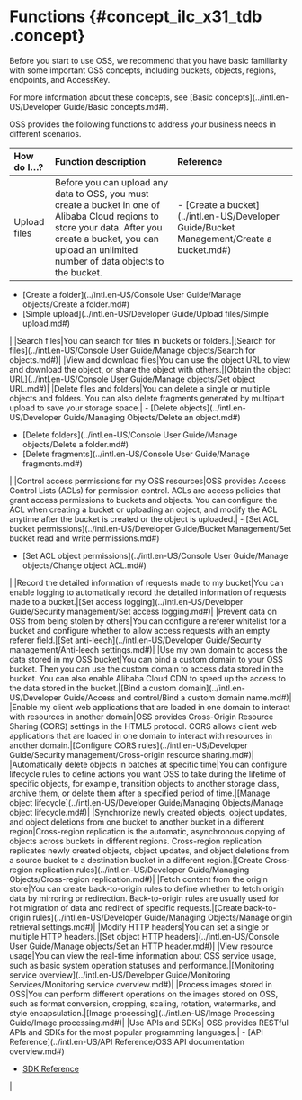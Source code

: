 # Functions {#concept_ilc_x31_tdb .concept}

Before you start to use OSS, we recommend that you have basic familiarity with some important OSS concepts, including buckets, objects, regions, endpoints, and AccessKey.

For more information about these concepts, see [Basic concepts](../intl.en-US/Developer Guide/Basic concepts.md#).

OSS provides the following functions to address your business needs in different scenarios.

|How do I…?|Function description|Reference|
|:---------|:-------------------|:--------|
|Upload files|Before you can upload any data to OSS, you must create a bucket in one of Alibaba Cloud regions to store your data. After you create a bucket, you can upload an unlimited number of data objects to the bucket.| -   [Create a bucket](../intl.en-US/Developer Guide/Bucket Management/Create a bucket.md#)
-   [Create a folder](../intl.en-US/Console User Guide/Manage objects/Create a folder.md#)
-   [Simple upload](../intl.en-US/Developer Guide/Upload files/Simple upload.md#)

 |
|Search files|You can search for files in buckets or folders.|[Search for files](../intl.en-US/Console User Guide/Manage objects/Search for objects.md#)|
|View and download files|You can use the object URL to view and download the object, or share the object with others.|[Obtain the object URL](../intl.en-US/Console User Guide/Manage objects/Get object URL.md#)|
|Delete files and folders|You can delete a single or multiple objects and folders. You can also delete fragments generated by multipart upload to save your storage space.| -   [Delete objects](../intl.en-US/Developer Guide/Managing Objects/Delete an object.md#)
-   [Delete folders](../intl.en-US/Console User Guide/Manage objects/Delete a folder.md#)
-   [Delete fragments](../intl.en-US/Console User Guide/Manage fragments.md#)

 |
|Control access permissions for my OSS resources|OSS provides Access Control Lists \(ACLs\) for permission control. ACLs are access policies that grant access permissions to buckets and objects. You can configure the ACL when creating a bucket or uploading an object, and modify the ACL anytime after the bucket is created or the object is uploaded.| -   [Set ACL bucket permissions](../intl.en-US/Developer Guide/Bucket Management/Set bucket read and write permissions.md#)
-   [Set ACL object permissions](../intl.en-US/Console User Guide/Manage objects/Change object ACL.md#)

 |
|Record the detailed information of requests made to my bucket|You can enable logging to automatically record the detailed information of requests made to a bucket.|[Set access logging](../intl.en-US/Developer Guide/Security management/Set access logging.md#)|
|Prevent data on OSS from being stolen by others|You can configure a referer whitelist for a bucket and configure whether to allow access requests with an empty referer field.|[Set anti-leech](../intl.en-US/Developer Guide/Security management/Anti-leech settings.md#)|
|Use my own domain to access the data stored in my OSS bucket|You can bind a custom domain to your OSS bucket. Then you can use the custom domain to access data stored in the bucket. You can also enable Alibaba Cloud CDN to speed up the access to the data stored in the bucket.|[Bind a custom domain](../intl.en-US/Developer Guide/Access and control/Bind a custom domain name.md#)|
|Enable my client web applications that are loaded in one domain to interact with resources in another domain|OSS provides Cross-Origin Resource Sharing \(CORS\) settings in the HTML5 protocol. CORS allows client web applications that are loaded in one domain to interact with resources in another domain.|[Configure CORS rules](../intl.en-US/Developer Guide/Security management/Cross-origin resource sharing.md#)|
|Automatically delete objects in batches at specific time|You can configure lifecycle rules to define actions you want OSS to take during the lifetime of specific objects, for example, transition objects to another storage class, archive them, or delete them after a specified period of time.|[Manage object lifecycle](../intl.en-US/Developer Guide/Managing Objects/Manage object lifecycle.md#)|
|Synchronize newly created objects, object updates, and object deletions from one bucket to another bucket in a different region|Cross-region replication is the automatic, asynchronous copying of objects across buckets in different regions. Cross-region replication replicates newly created objects, object updates, and object deletions from a source bucket to a destination bucket in a different region.|[Create Cross-region replication rules](../intl.en-US/Developer Guide/Managing Objects/Cross-region replication.md#)|
|Fetch content from the origin store|You can create back-to-origin rules to define whether to fetch origin data by mirroring or redirection. Back-to-origin rules are usually used for hot migration of data and redirect of specific requests.|[Create back-to-origin rules](../intl.en-US/Developer Guide/Managing Objects/Manage origin retrieval settings.md#)|
|Modify HTTP headers|You can set a single or multiple HTTP headers.|[Set object HTTP headers](../intl.en-US/Console User Guide/Manage objects/Set an HTTP header.md#)|
|View resource usage|You can view the real-time information about OSS service usage, such as basic system operation statuses and performance.|[Monitoring service overview](../intl.en-US/Developer Guide/Monitoring Services/Monitoring service overview.md#)|
|Process images stored in OSS|You can perform different operations on the images stored on OSS, such as format conversion, cropping, scaling, rotation, watermarks, and style encapsulation.|[Image processing](../intl.en-US/Image Processing Guide/Image processing.md#)|
|Use APIs and SDKs| OSS provides RESTful APIs and SDKs for the most popular programming languages.| -   [API Reference](../intl.en-US/API Reference/OSS API documentation overview.md#)
-   [SDK Reference](https://www.alibabacloud.com/help/doc-detail/52834.htm)

 |

